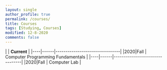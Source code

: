 ```yaml
---
layout: single
author_profile: true
permalink: /courses/
title: Courses
tags: [Studying, Courses]
modified: 12-8-2020
comments: false
---
```



|           | **Current**                    |
|----|------|--------------------------------|
|2020|Fall  | Computer Programming Fundamentals |
|----|------|--------------------------------|
|2020|Fall  | Computer Lab |





<!-- 

|           | **Current**                    |
|----|------|--------------------------------|
|2020|Fall  | **<a href="">Computer Programming Fundamentals</a>**         |
|----|------|--------------------------------|
|2020|Fall  | **<a href="">Computer Lab</a>** |
 -->

